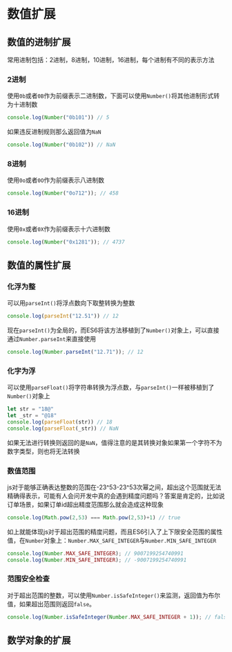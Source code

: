 # 数值扩展

## 数值的进制扩展

常用进制包括：2进制，8进制，10进制，16进制，每个进制有不同的表示方法

### 2进制

使用`0b`或者`0B`作为前缀表示二进制数，下面可以使用`Number()`将其他进制形式转为十进制数

```js
console.log(Number("0b101")) // 5
```

如果违反进制规则那么返回值为`NaN`

```js
console.log(Number("0b102")) // NaN
```

### 8进制

使用`0o`或者`0O`作为前缀表示八进制数

```js
console.log(Number("0o712")); // 458
```

### 16进制

使用`0x`或者`0X`作为前缀表示十六进制数

```js
console.log(Number("0x1281")); // 4737
```

## 数值的属性扩展

### 化浮为整

可以用`parseInt()`将浮点数向下取整转换为整数

```js
console.log(parseInt("12.51")) // 12
```

现在`parseInt()`为全局的，而ES6将该方法移植到了`Number()`对象上，可以直接通过`Number.parseInt`来直接使用

```js
console.log(Number.parseInt("12.71")); // 12
```

### 化字为浮

可以使用`parseFloat()`将字符串转换为浮点数，与`parseInt()`一样被移植到了`Number()`对象上

```js
let str = "18@"
let _str = "@18"
console.log(parseFloat(str)) // 18
console.log(parseFloat(_str)) // NaN
```

如果无法进行转换则返回的是`NaN`，值得注意的是其转换对象如果第一个字符不为数字类型，则也将无法转换

### 数值范围

js对于能够正确表达整数的范围在-23^53-23^53次幂之间，超出这个范围就无法精确得表示，可能有人会问开发中真的会遇到精度问题吗？答案是肯定的，比如说订单场景，如果订单id超出精度范围那么就会造成这种现象

```js
console.log(Math.pow(2,53) === Math.pow(2,53)+1) // true
```

如上就能体现js对于超出范围的精度问题，而且ES6引入了上下限安全范围的属性值，在`Number`对象上：`Number.MAX_SAFE_INTEGER`与`Number.MIN_SAFE_INTEGER`

```js
console.log(Number.MAX_SAFE_INTEGER); // 9007199254740991
console.log(Number.MIN_SAFE_INTEGER); // -9007199254740991
```

### 范围安全检查

对于超出范围的整数，可以使用`Number.isSafeInteger()`来监测，返回值为布尔值，如果超出范围则返回`false`。

```js
console.log(Number.isSafeInteger(Number.MAX_SAFE_INTEGER + 1)); // false
```

## 数学对象的扩展






